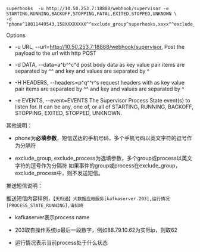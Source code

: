 ```
superhooks  -u http://10.50.253.7:18888/webhook/supervisor -e STARTING,RUNNING,BACKOFF,STOPPING,FATAL,EXITED,STOPPED,UNKNOWN \
-d "phone^18011449543,158XXXXXXXX^^exclude_group^superhooks,xxxx^^exclude_process^kafkaserver,xxxx"
```

Options
* -u URL, --url=http://10.50.253.7:18888/webhook/supervisor, Post the payload to the url with http POST

* -d DATA, --data=a^b^^c^d post body data as key value pair items are separated by ^^ and key and values are separated by ^

* -H HEADERS, --headers=p^q^^r^s request headers with as key value pair items are separated by ^^ and key and values are separated by ^

* -e EVENTS, --event=EVENTS The Supervisor Process State event(s) to listen for. It can be any, one of, or all of STARTING, RUNNING, BACKOFF, STOPPING, EXITED, STOPPED, UNKNOWN.

其他说明：

* phone为**必填参数**，短信送达的手机号码，多个手机号码以英文字符的逗号作为分隔符
  
* exclude_group, exclude_process为选填参数，多个group或process以英文字符的逗号作为分隔符
  如果事件的group或process在exclude_group，exclude_process中，则不发送短信。

推送短信说明：

推送短信内容样例，`【天府通】大数据应用服务[kafkaserver.203],运行情况[PROCESS_STATE_RUNNING],请知晓`

* kafkaserver表示process name

* 203取自操作系统ip最后一段数字，例如88.79.10.62为实际ip，则取62

* 运行情况表示当前process处于什么状态